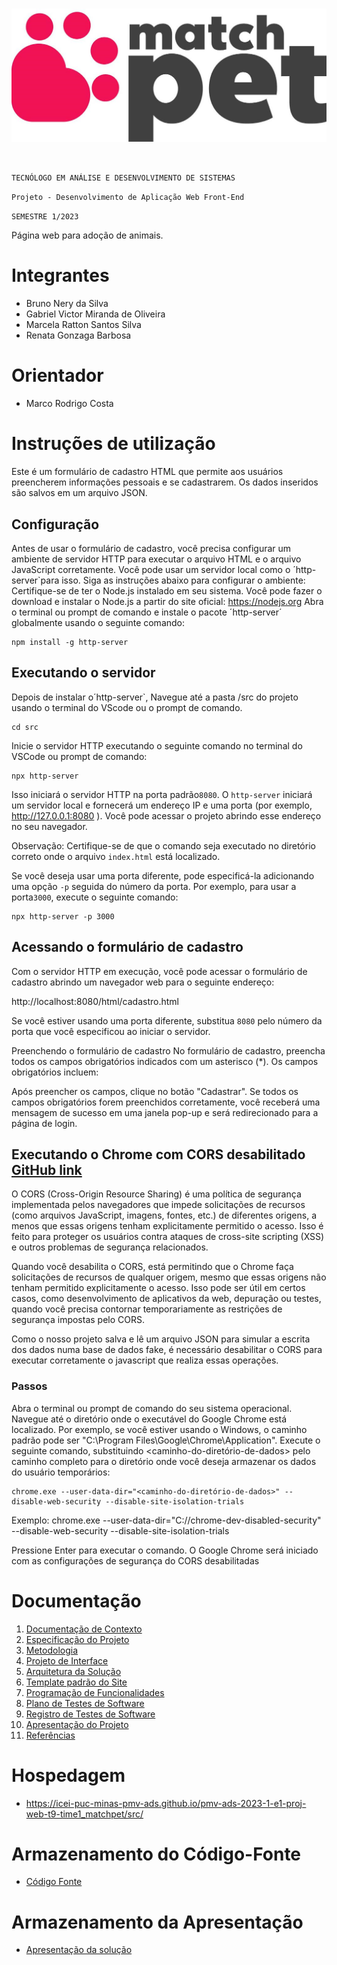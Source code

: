 # 

![Logo3](https://github.com/ICEI-PUC-Minas-PMV-ADS/pmv-ads-2023-1-e1-proj-web-t9-time1_matchpet/blob/main/src/imagens/logo-matchpet.png)

<br>

`TECNÓLOGO EM ANÁLISE E DESENVOLVIMENTO DE SISTEMAS`

`Projeto - Desenvolvimento de Aplicação Web Front-End`

`SEMESTRE 1/2023`

Página web para adoção de animais.

# Integrantes

* Bruno Nery da Silva
* Gabriel Victor Miranda de Oliveira
* Marcela Ratton Santos Silva
* Renata Gonzaga Barbosa

# Orientador

* Marco Rodrigo Costa

# Instruções de utilização


Este é um formulário de cadastro HTML que permite aos usuários preencherem informações pessoais e se cadastrarem. Os dados inseridos são salvos em um arquivo JSON.

## Configuração
Antes de usar o formulário de cadastro, você precisa configurar um ambiente de servidor HTTP para executar o arquivo HTML e o arquivo JavaScript corretamente. Você pode usar um servidor local como o ´http-server`para isso. Siga as instruções abaixo para configurar o ambiente:
Certifique-se de ter o Node.js instalado em seu sistema. Você pode fazer o download e instalar o Node.js a partir do site oficial: https://nodejs.org
Abra o terminal ou prompt de comando e instale o pacote ´http-server´ globalmente usando o seguinte comando:

```console
npm install -g http-server
```
## Executando o servidor
Depois de instalar o´http-server`, Navegue até a pasta /src do projeto usando o terminal do VScode ou o prompt de comando.  
```console
cd src
```
Inicie o servidor HTTP executando o seguinte comando no terminal do VSCode ou prompt de comando:

```console
npx http-server
```
Isso iniciará o servidor HTTP na porta padrão`8080`. 
O `http-server` iniciará um servidor local e fornecerá um endereço IP e uma porta (por exemplo, http://127.0.0.1:8080 ). Você pode acessar o projeto abrindo esse endereço no seu navegador.

Observação: Certifique-se de que o comando seja executado no diretório correto onde o arquivo `index.html` está localizado.

Se você deseja usar uma porta diferente, pode especificá-la adicionando uma opção `-p` seguida do número da porta. Por exemplo, para usar a porta`3000`, execute o seguinte comando:
```console
npx http-server -p 3000
```
## Acessando o formulário de cadastro
Com o servidor HTTP em execução, você pode acessar o formulário de cadastro abrindo um navegador web para o seguinte endereço:

http://localhost:8080/html/cadastro.html


Se você estiver usando uma porta diferente, substitua `8080` pelo número da porta que você especificou ao iniciar o servidor.

Preenchendo o formulário de cadastro
No formulário de cadastro, preencha todos os campos obrigatórios indicados com um asterisco (*). Os campos obrigatórios incluem:

Após preencher os campos, clique no botão "Cadastrar". Se todos os campos obrigatórios forem preenchidos corretamente, você receberá uma mensagem de sucesso em uma janela pop-up e será redirecionado para a página de login.

## Executando o Chrome com CORS desabilitado [GitHub link](https://icei-puc-minas-pmv-ads.github.io/pmv-ads-2023-1-e1-proj-web-t9-time1_matchpet/src/)
O CORS (Cross-Origin Resource Sharing) é uma política de segurança implementada pelos navegadores que impede solicitações de recursos (como arquivos JavaScript, imagens, fontes, etc.) de diferentes origens, a menos que essas origens tenham explicitamente permitido o acesso. Isso é feito para proteger os usuários contra ataques de cross-site scripting (XSS) e outros problemas de segurança relacionados.

Quando você desabilita o CORS, está permitindo que o Chrome faça solicitações de recursos de qualquer origem, mesmo que essas origens não tenham permitido explicitamente o acesso. Isso pode ser útil em certos casos, como desenvolvimento de aplicativos da web, depuração ou testes, quando você precisa contornar temporariamente as restrições de segurança impostas pelo CORS.

Como o nosso projeto salva e lê um arquivo JSON para simular a escrita dos dados numa base de dados fake, é necessário desabilitar o CORS para executar corretamente o javascript que realiza essas operações. 

### Passos
Abra o terminal ou prompt de comando do seu sistema operacional.
Navegue até o diretório onde o executável do Google Chrome está localizado. Por exemplo, se você estiver usando o Windows, o caminho padrão pode ser "C:\Program Files\Google\Chrome\Application".
Execute o seguinte comando, substituindo <caminho-do-diretório-de-dados> pelo caminho completo para o diretório onde você deseja armazenar os dados do usuário temporários:
```console
chrome.exe --user-data-dir="<caminho-do-diretório-de-dados>" --disable-web-security --disable-site-isolation-trials
```
Exemplo: chrome.exe --user-data-dir="C://chrome-dev-disabled-security" --disable-web-security --disable-site-isolation-trials

Pressione Enter para executar o comando.
O Google Chrome será iniciado com as configurações de segurança do CORS desabilitadas



# Documentação

<ol>
<li><a href="docs/01-Documentação de Contexto.md"> Documentação de Contexto</a></li>
<li><a href="docs/02-Especificação do Projeto.md"> Especificação do Projeto</a></li>
<li><a href="docs/03-Metodologia.md"> Metodologia</a></li>
<li><a href="docs/04-Projeto de Interface.md"> Projeto de Interface</a></li>
<li><a href="docs/05-Arquitetura da Solução.md"> Arquitetura da Solução</a></li>
<li><a href="docs/06-Template padrão do Site.md"> Template padrão do Site</a></li>
<li><a href="docs/07-Programação de Funcionalidades.md"> Programação de Funcionalidades</a></li>
<li><a href="docs/08-Plano de Testes de Software.md"> Plano de Testes de Software</a></li>
<li><a href="docs/09-Registro de Testes de Software.md"> Registro de Testes de Software</a></li>
<li><a href="docs/10-Apresentação do Projeto.md"> Apresentação do Projeto</a></li>
<li><a href="docs/11-Referências.md"> Referências</a></li>
</ol>

# Hospedagem

* https://icei-puc-minas-pmv-ads.github.io/pmv-ads-2023-1-e1-proj-web-t9-time1_matchpet/src/ 

# Armazenamento do Código-Fonte

* <a href="src/README.md">Código Fonte</a>

# Armazenamento da Apresentação

* <a href="presentation/README.md">Apresentação da solução</a>
